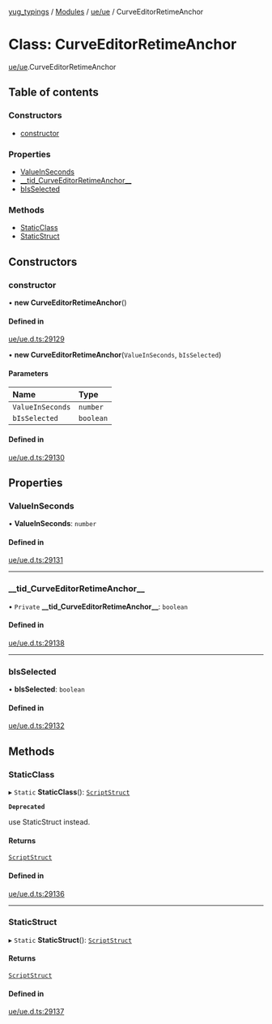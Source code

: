 [yug_typings](../README.md) / [Modules](../modules.md) / [ue/ue](../modules/ue_ue.md) / CurveEditorRetimeAnchor

# Class: CurveEditorRetimeAnchor

[ue/ue](../modules/ue_ue.md).CurveEditorRetimeAnchor

## Table of contents

### Constructors

- [constructor](ue_ue.CurveEditorRetimeAnchor.md#constructor)

### Properties

- [ValueInSeconds](ue_ue.CurveEditorRetimeAnchor.md#valueinseconds)
- [\_\_tid\_CurveEditorRetimeAnchor\_\_](ue_ue.CurveEditorRetimeAnchor.md#__tid_curveeditorretimeanchor__)
- [bIsSelected](ue_ue.CurveEditorRetimeAnchor.md#bisselected)

### Methods

- [StaticClass](ue_ue.CurveEditorRetimeAnchor.md#staticclass)
- [StaticStruct](ue_ue.CurveEditorRetimeAnchor.md#staticstruct)

## Constructors

### constructor

• **new CurveEditorRetimeAnchor**()

#### Defined in

[ue/ue.d.ts:29129](https://github.com/YugMetaverse/yug_typings/blob/b7d9b19/ue/ue.d.ts#L29129)

• **new CurveEditorRetimeAnchor**(`ValueInSeconds`, `bIsSelected`)

#### Parameters

| Name | Type |
| :------ | :------ |
| `ValueInSeconds` | `number` |
| `bIsSelected` | `boolean` |

#### Defined in

[ue/ue.d.ts:29130](https://github.com/YugMetaverse/yug_typings/blob/b7d9b19/ue/ue.d.ts#L29130)

## Properties

### ValueInSeconds

• **ValueInSeconds**: `number`

#### Defined in

[ue/ue.d.ts:29131](https://github.com/YugMetaverse/yug_typings/blob/b7d9b19/ue/ue.d.ts#L29131)

___

### \_\_tid\_CurveEditorRetimeAnchor\_\_

• `Private` **\_\_tid\_CurveEditorRetimeAnchor\_\_**: `boolean`

#### Defined in

[ue/ue.d.ts:29138](https://github.com/YugMetaverse/yug_typings/blob/b7d9b19/ue/ue.d.ts#L29138)

___

### bIsSelected

• **bIsSelected**: `boolean`

#### Defined in

[ue/ue.d.ts:29132](https://github.com/YugMetaverse/yug_typings/blob/b7d9b19/ue/ue.d.ts#L29132)

## Methods

### StaticClass

▸ `Static` **StaticClass**(): [`ScriptStruct`](ue_ue.ScriptStruct.md)

**`Deprecated`**

use StaticStruct instead.

#### Returns

[`ScriptStruct`](ue_ue.ScriptStruct.md)

#### Defined in

[ue/ue.d.ts:29136](https://github.com/YugMetaverse/yug_typings/blob/b7d9b19/ue/ue.d.ts#L29136)

___

### StaticStruct

▸ `Static` **StaticStruct**(): [`ScriptStruct`](ue_ue.ScriptStruct.md)

#### Returns

[`ScriptStruct`](ue_ue.ScriptStruct.md)

#### Defined in

[ue/ue.d.ts:29137](https://github.com/YugMetaverse/yug_typings/blob/b7d9b19/ue/ue.d.ts#L29137)
